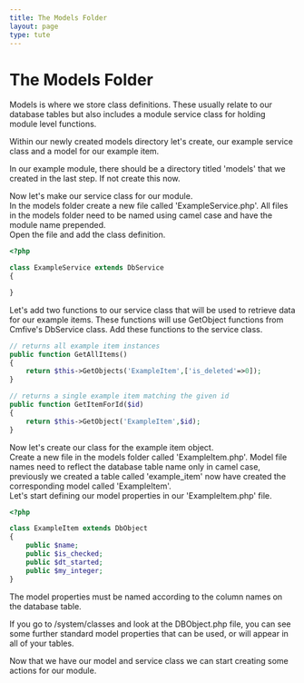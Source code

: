 ```yaml
---
title: The Models Folder
layout: page
type: tute
---
```


# The Models Folder

Models is where we store class definitions. These usually relate to our database tables but also includes a module service class for holding module level functions.

Within our newly created models directory let's create, our example service class and a model for our example item.

In our example module, there should be a directory titled 'models' that we created in the last step. If not create this now.

Now let's make our service class for our module. <br />
In the models folder create a new file called 'ExampleService.php'. All files in the models folder need to be named using camel case and have the module name prepended.<br />
Open the file and add the class definition.
```php
<?php

class ExampleService extends DbService
{

}
```
Let's add two functions to our service class that will be used to retrieve data for our example items. These functions will use GetObject functions from Cmfive's DbService class. Add these functions to the service class.
```php
// returns all example item instances
public function GetAllItems()
{
    return $this->GetObjects('ExampleItem',['is_deleted'=>0]);
}

// returns a single example item matching the given id
public function GetItemForId($id)
{
    return $this->GetObject('ExampleItem',$id);
}
```

Now let's create our class for the example item object. <br />
Create a new file in the models folder called 'ExampleItem.php'. Model file names need to reflect the database table name only in camel case, previously we created a table called 'example_item' now have created the corresponding model called 'ExampleItem'. <br />
Let's start defining our model properties in our 'ExampleItem.php' file.
```php
<?php

class ExampleItem extends DbObject
{
    public $name;
    public $is_checked;
    public $dt_started;
    public $my_integer;
}
```
The model properties must be named according to the column names on the database table.

If you go to /system/classes and look at the DBObject.php file, you can see some further standard model properties that can be used, or will appear in all of your tables.

Now that we have our model and service class we can start creating some actions for our module.